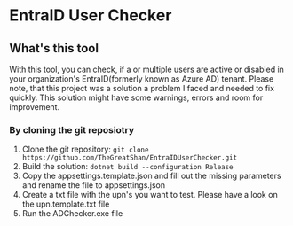 # EntraID User Checker
## What's this tool
With this tool, you can check, if a or multiple users are active or disabled in your organization's EntraID(formerly known as Azure AD) tenant.
Please note, that this project was a solution a problem I faced and needed to fix quickly. This solution might have some warnings, errors and room for improvement.

### By cloning the git reposiotry
1. Clone the git repository: ```git clone https://github.com/TheGreatShan/EntraIDUserChecker.git```
2. Build the solution: ```dotnet build --configuration Release```
3. Copy the appsettings.template.json and fill out the missing parameters and rename the file to appsettings.json
4. Create a txt file with the upn's you want to test. Please have a look on the upn.template.txt file
5. Run the ADChecker.exe file
